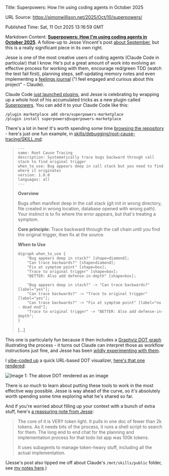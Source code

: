 Title: Superpowers: How I’m using coding agents in October 2025

URL Source: https://simonwillison.net/2025/Oct/10/superpowers/

Published Time: Sat, 11 Oct 2025 13:16:59 GMT

Markdown Content:
**[Superpowers: How I'm using coding agents in October 2025](https://blog.fsck.com/2025/10/09/superpowers/)**. A follow-up to Jesse Vincent's post [about September](https://blog.fsck.com/2025/10/05/how-im-using-coding-agents-in-september-2025/), but this is a really significant piece in its own right.

Jesse is one of the most creative users of coding agents (Claude Code in particular) that I know. He's put a great amount of work into evolving an effective process for working with them, encourage red/green TDD (watch the test fail first), planning steps, self-updating memory notes and even implementing a [feelings journal](https://blog.fsck.com/2025/05/28/dear-diary-the-user-asked-me-if-im-alive/) ("I feel engaged and curious about this project" - Claude).

Claude Code [just launched plugins](https://www.anthropic.com/news/claude-code-plugins), and Jesse is celebrating by wrapping up a whole host of his accumulated tricks as a new plugin called [Superpowers](https://github.com/obra/superpowers). You can add it to your Claude Code like this:

```
/plugin marketplace add obra/superpowers-marketplace
/plugin install superpowers@superpowers-marketplace
```

There's a lot in here! It's worth spending some time [browsing the repository](https://github.com/obra/superpowers) - here's just one fun example, in [skills/debugging/root-cause-tracing/SKILL.md](https://github.com/obra/superpowers/blob/main/skills/debugging/root-cause-tracing/SKILL.md):

> ```
> ---
> name: Root Cause Tracing
> description: Systematically trace bugs backward through call stack to find original trigger
> when_to_use: Bug appears deep in call stack but you need to find where it originates
> version: 1.0.0
> languages: all
> ---
> ```
> 
> **Overview**
> 
> 
> Bugs often manifest deep in the call stack (git init in wrong directory, file created in wrong location, database opened with wrong path). Your instinct is to fix where the error appears, but that's treating a symptom.
> 
> 
> **Core principle:** Trace backward through the call chain until you find the original trigger, then fix at the source.
> 
> 
> **When to Use**
> 
> 
> ```
> digraph when_to_use {
>     "Bug appears deep in stack?" [shape=diamond];
>     "Can trace backwards?" [shape=diamond];
>     "Fix at symptom point" [shape=box];
>     "Trace to original trigger" [shape=box];
>     "BETTER: Also add defense-in-depth" [shape=box];
> 
>     "Bug appears deep in stack?" -> "Can trace backwards?" [label="yes"];
>     "Can trace backwards?" -> "Trace to original trigger" [label="yes"];
>     "Can trace backwards?" -> "Fix at symptom point" [label="no - dead end"];
>     "Trace to original trigger" -> "BETTER: Also add defense-in-depth";
> }
> ```
> 
> [...]

This one is particularly fun because it then includes a [Graphviz DOT graph](https://en.wikipedia.org/wiki/DOT_(graph_description_language)) illustrating the process - it turns out Claude can interpret those as workflow instructions just fine, and Jesse has been [wildly experimenting with them](https://blog.fsck.com/2025/09/29/using-graphviz-for-claudemd/).

I [vibe-coded up](https://claude.ai/share/2b78a93e-cdc3-4b1d-9b02-457eb62140a5) a quick URL-based DOT visualizer, [here's that one rendered](https://tools.simonwillison.net/dot#digraph%20when_to_use%20%7B%0A%20%20%20%20%22Bug%20appears%20deep%20in%20stack%3F%22%20%5Bshape%3Ddiamond%5D%3B%0A%20%20%20%20%22Can%20trace%20backwards%3F%22%20%5Bshape%3Ddiamond%5D%3B%0A%20%20%20%20%22Fix%20at%20symptom%20point%22%20%5Bshape%3Dbox%5D%3B%0A%20%20%20%20%22Trace%20to%20original%20trigger%22%20%5Bshape%3Dbox%5D%3B%0A%20%20%20%20%22BETTER%3A%20Also%20add%20defense-in-depth%22%20%5Bshape%3Dbox%5D%3B%0A%0A%20%20%20%20%22Bug%20appears%20deep%20in%20stack%3F%22%20-%3E%20%22Can%20trace%20backwards%3F%22%20%5Blabel%3D%22yes%22%5D%3B%0A%20%20%20%20%22Can%20trace%20backwards%3F%22%20-%3E%20%22Trace%20to%20original%20trigger%22%20%5Blabel%3D%22yes%22%5D%3B%0A%20%20%20%20%22Can%20trace%20backwards%3F%22%20-%3E%20%22Fix%20at%20symptom%20point%22%20%5Blabel%3D%22no%20-%20dead%20end%22%5D%3B%0A%20%20%20%20%22Trace%20to%20original%20trigger%22%20-%3E%20%22BETTER%3A%20Also%20add%20defense-in-depth%22%3B%0A%7D):

![Image 1: The above DOT rendered as an image](https://static.simonwillison.net/static/2025/jesse-dot.jpg)

There is _so much_ to learn about putting these tools to work in the most effective way possible. Jesse is way ahead of the curve, so it's absolutely worth spending some time exploring what he's shared so far.

And if you're worried about filling up your context with a bunch of extra stuff, here's [a reassuring note from Jesse](https://bsky.app/profile/s.ly/post/3m2srmkergc2p):

> The core of it is VERY token light. It pulls in one doc of fewer than 2k tokens. As it needs bits of the process, it runs a shell script to search for them. The long end to end chat for the planning and implementation process for that todo list app was 100k tokens.
> 
> 
> It uses subagents to manage token-heavy stuff, including all the actual implementation.

(Jesse's post also tipped me off about Claude's `/mnt/skills/public` folder, see [my notes here](https://simonwillison.net/2025/Oct/10/claude-skills/).)